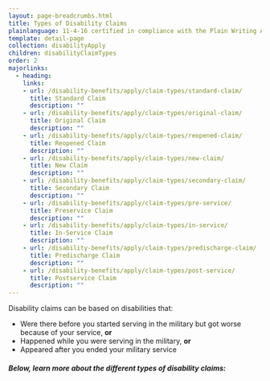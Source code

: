 ```yaml
---
layout: page-breadcrumbs.html
title: Types of Disability Claims
plainlanguage: 11-4-16 certified in compliance with the Plain Writing Act
template: detail-page
collection: disabilityApply
children: disabilityClaimTypes
order: 2
majorlinks:
  - heading:
    links:
    - url: /disability-benefits/apply/claim-types/standard-claim/
      title: Standard Claim 
      description: ""
    - url: /disability-benefits/apply/claim-types/original-claim/
      title: Original Claim 
      description: ""
    - url: /disability-benefits/apply/claim-types/reopened-claim/
      title: Reopened Claim
      description: ""
    - url: /disability-benefits/apply/claim-types/new-claim/
      title: New Claim
      description: ""
    - url: /disability-benefits/apply/claim-types/secondary-claim/
      title: Secondary Claim
      description: ""
    - url: /disability-benefits/apply/claim-types/pre-service/
      title: Preservice Claim
      description: ""
    - url: /disability-benefits/apply/claim-types/in-service/
      title: In-Service Claim
      description: ""
    - url: /disability-benefits/apply/claim-types/predischarge-claim/
      title: Predischarge Claim
      description: ""
    - url: /disability-benefits/apply/claim-types/post-service/
      title: Postservice Claim
      description: ""
---
```


<div class="va-introtext">

Disability claims can be based on disabilities that:

</div>

- Were there before you started serving in the military but got worse because of your service, **or**
- Happened while you were serving in the military, **or**
- Appeared after you ended your military service

##### Below, learn more about the different types of disability claims:
